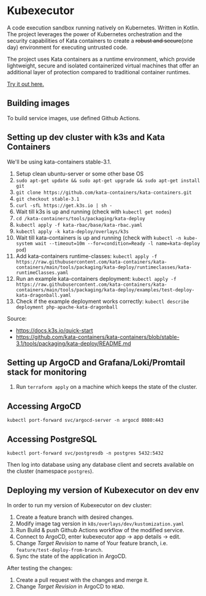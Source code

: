 # Kubexecutor

A code execution sandbox running natively on Kubernetes. Written in Kotlin. 
The project leverages the power of Kubernetes orchestration and the security capabilities
of Kata containers to create a ~~robust and secure~~(one day) environment for executing untrusted code.

The project uses Kata containers as a runtime environment, which provide lightweight, secure and isolated containerized
virtual machines that offer an additional layer of protection compared to traditional container runtimes.

[Try it out here.](https://kube.skni.edu.pl/)

## Building images
To build service images, use defined Github Actions.

## Setting up dev cluster with k3s and Kata Containers
We'll be using kata-containers stable-3.1.
1. Setup clean ubuntu-server or some other base OS
2. `sudo apt-get update && sudo apt-get upgrade && sudo apt-get install git`
3. `git clone https://github.com/kata-containers/kata-containers.git`
4. `git checkout stable-3.1`
5. `curl -sfL https://get.k3s.io | sh -`
6. Wait till k3s is up and running (check with `kubectl get nodes`)
7. `cd /kata-containers/tools/packaging/kata-deploy`
8. `kubectl apply -f kata-rbac/base/kata-rbac.yaml`
9. `kubectl apply -k kata-deploy/overlays/k3s`
10. Wait till kata-containers is up and running (check with `kubectl -n kube-system wait --timeout=10m --for=condition=Ready -l name=kata-deploy pod`)
11. Add kata-containers runtime-classes: `kubectl apply -f https://raw.githubusercontent.com/kata-containers/kata-containers/main/tools/packaging/kata-deploy/runtimeclasses/kata-runtimeClasses.yaml`
12. Run an example kata-containers deployment: `kubectl apply -f https://raw.githubusercontent.com/kata-containers/kata-containers/main/tools/packaging/kata-deploy/examples/test-deploy-kata-dragonball.yaml`
13. Check if the example deployment works correctly: `kubectl describe deployment php-apache-kata-dragonball`

Source:
* https://docs.k3s.io/quick-start
* https://github.com/kata-containers/kata-containers/blob/stable-3.1/tools/packaging/kata-deploy/README.md

## Setting up ArgoCD and Grafana/Loki/Promtail stack for monitoring
1. Run `terraform apply` on a machine which keeps the state of the cluster.

## Accessing ArgoCD

```shell
kubectl port-forward svc/argocd-server -n argocd 8080:443
```

## Accessing PostgreSQL

```shell
kubectl port-forward svc/postgresdb -n postgres 5432:5432
```
Then log into database using any database client and secrets available on the cluster (namespace `postgres`).

## Deploying my version of Kubexecutor on dev env

In order to run my version of Kubexecutor on dev cluster:
1. Create a feature branch with desired changes.
2. Modify image tag version in `k8s/overlays/dev/kustomization.yaml`
3. Run Build & push Github Actions workflow of the modified service.
4. Connect to ArgoCD, enter kubexecutor app -> app details -> edit.
5. Change *Target Revision* to name of Your feature branch, i.e. `feature/test-deploy-from-branch`.
6. Sync the state of the application in ArgoCD.

After testing the changes:
1. Create a pull request with the changes and merge it.
2. Change *Target Revision* in ArgoCD to `HEAD`.